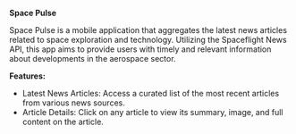 **Space Pulse**


Space Pulse is a mobile application that aggregates the latest news articles related to space exploration and technology. Utilizing the Spaceflight News API, this app aims to provide users with timely and relevant information about developments in the aerospace sector.


**Features:**
* Latest News Articles: Access a curated list of the most recent articles from various news sources.
* Article Details: Click on any article to view its summary, image, and full content on the article.
